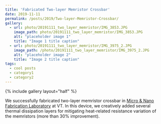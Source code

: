 ```yaml
---
title: 'Fabricated Two-layer Memristor Crossbar'
date: 2019-11-11
permalink: /posts/2019/Two-layer-Memristor-Crossbar/
gallery:
  - url: photo/20191111_two_layer_memristor/IMG_3853.JPG
    image_path: photo/20191111_two_layer_memristor/IMG_3853.JPG
    alt: "placeholder image 1"
    title: "Image 1 title caption"
  - url: photo/20191111_two_layer_memristor/IMG_3975_2.JPG
    image_path: /photo/20191111_two_layer_memristor/IMG_3975_2.JPG
    alt: "placeholder image 2"
    title: "Image 2 title caption"
tags:
  - cool posts
  - category1
  - category2
---
```

 
{% include gallery layout="half" %}

We successfully fabricated two-layer memristor crossbar in [Micro & Nano Fabrication Laboratory]( https://www.micron.ece.vt.edu/) at VT. In this device, we creatively added several thermal dissipation layers for mitigating heat-related resistance variation of the memristors (more than 30% improvement). 


